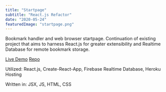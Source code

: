 ```yaml
---
title: "Startpage"
subtitle: "React.js Refactor"
date: "2020-05-24"
featuredImage: "startpage.png"
---
```


Bookmark handler and web browser startpage. Continuation of existing project that aims to harness React.js for greater extensibility and Realtime Database for remote bookmark storage.

[Live Demo](https://react-startpage.herokuapp.com) [Repo](https://github.com/coffee-dan/react-startpage)

Utilized: React.js, Create-React-App, Firebase Realtime Database, Heroku Hosting

Written in: JSX, JS, HTML, CSS